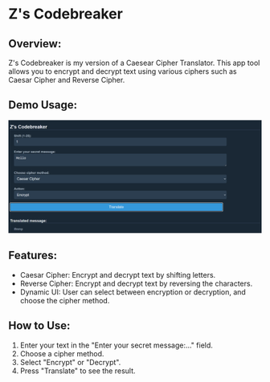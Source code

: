 # Z's Codebreaker 

## Overview:
Z's Codebreaker is my version of a Caesear Cipher Translator. This app tool allows you to encrypt and decrypt text using various ciphers such as Caesar Cipher and Reverse Cipher.

## Demo Usage:
![exampleUsageCodebreaker](https://github.com/alecia-taylor/SBA316/blob/main/ExampleUseCodebreaker.png)
## Features:
- Caesar Cipher: Encrypt and decrypt text by shifting letters.
- Reverse Cipher: Encrypt and decrypt text by reversing the characters.
- Dynamic UI: User can select between encryption or decryption, and choose the cipher method.

## How to Use:
1. Enter your text in the "Enter your secret message:..." field.
2. Choose a cipher method.
3. Select "Encrypt" or "Decrypt".
4. Press "Translate" to see the result.
